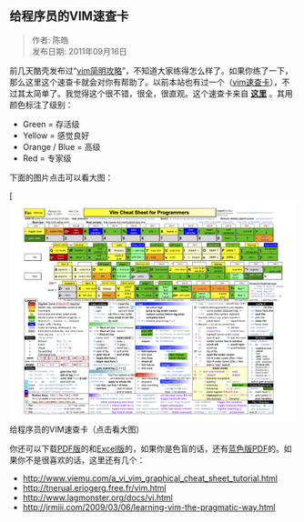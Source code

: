## 给程序员的VIM速查卡  

> 作者: 陈皓  
> 发布日期: 2011年09月16日  

前几天酷壳发布过“[vim简明攻略](https://coolshell.cn/articles/5426.html "简明 Vim 练级攻略")”，不知道大家练得怎么样了。如果你练了一下，那么这里这个速查卡就会对你有帮助了。以前本站也有过一个（[vim速查卡](https://coolshell.cn/articles/150.html "Vim命令速查卡")），不过其太简单了。我觉得这个很不错，很全，很直观。这个速查卡来自 **[这里](http://michael.peopleofhonoronly.com/vim/)** 。其用颜色标注了级别：

*   Green   = 存活级
*   Yellow   = 感觉良好
*   Orange   / Blue = 高级
*   Red   = 专家级

下面的图片点击可以看大图：

[
![image](images/1109-gcxydvimscq-0.png)
给程序员的VIM速查卡（点击看大图）

你还可以下载[PDF版](http://michael.peopleofhonoronly.com/vim/vim_cheat_sheet_for_programmers_print.pdf)的和[Excel版](http://michael.peopleofhonoronly.com/vim/vim_cheat_sheet_for_programmers_print.xlsx)的，如果你是色盲的话，还有[蓝色版PDF](http://michael.peopleofhonoronly.com/vim/vim_cheat_sheet_for_programmers_colorblind.pdf)的。如果你不是很喜欢的话，这里还有几个：

* <http://www.viemu.com/a_vi_vim_graphical_cheat_sheet_tutorial.html>
* <http://tnerual.eriogerg.free.fr/vim.html>
* <http://www.lagmonster.org/docs/vi.html>
* <http://jrmiii.com/2009/03/06/learning-vim-the-pragmatic-way.html>
